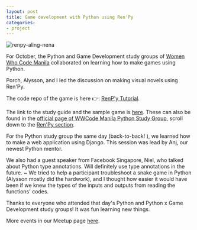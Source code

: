 ```yaml
---
layout: post
title: Game development with Python using Ren'Py
categories:
- project
---
```


<img src= "{{ site.url }}/assets/images/renpy-aling-nena.png" alt="renpy-aling-nena"/>

For October, the Python and Game Development study groups of [Women Who Code Manila](https://www.womenwhocode.com/manila) collaborated on learning how to make games using Python.

Porch, Alysson, and I led the discussion on making visual novels using Ren'Py. 

The code repo of the game is here 👉: [RenP'y Tutorial](https://github.com/maryletteroa/renpy-tutorial).

The link to the study guide and the sample game is [here](https://github.com/maryletteroa/renpy-tutorial). These can also be found in the [official page of WWCode Manila Python Study Group](https://wwcodemanila.github.io/WWCodeManila-Python/#), scroll down to the [Ren'Py section](https://wwcodemanila.github.io/WWCodeManila-Python/#/ren'py/introduction). 

For the Python study group the same day (back-to-back! ), we learned how to make a web application using Django. This session was lead by Anj, our newest Python mentor. 

We also had a guest speaker from Facebook Singapore, Niel, who talked about Python type annotations. Will definitely use type annotations in the future. ~ We tried to help a participant troubleshoot a snake game in Python (Alysson mostly did the hardwork), and I thought how easier it would have been if we knew the types of the inputs and outputs from reading the functions' codes. 

Thanks to everyone who attended that day's Python and Python x Game Development study groups! It was fun learning new things.

More events in our Meetup page [here](https://www.meetup.com/Women-Who-Code-Manila/).